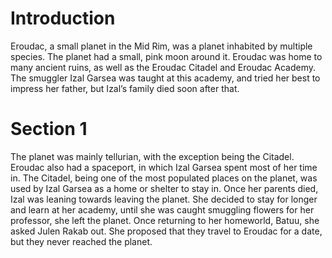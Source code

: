 # Introduction

Eroudac, a small planet in the Mid Rim, was a planet inhabited by multiple species.
The planet had a small, pink moon around it.
Eroudac was home to many ancient ruins, as well as the Eroudac Citadel and Eroudac Academy.
The smuggler Izal Garsea was taught at this academy, and tried her best to impress her father, but Izal’s family died soon after that.

# Section 1

The planet was mainly tellurian, with the exception being the Citadel.
Eroudac also had a spaceport, in which Izal Garsea spent most of her time in.
The Citadel, being one of the most populated places on the planet, was used by Izal Garsea as a home or shelter to stay in.
Once her parents died, Izal was leaning towards leaving the planet.
She decided to stay for longer and learn at her academy, until she was caught smuggling flowers for her professor, she left the planet.
Once returning to her homeworld, Batuu, she asked Julen Rakab out.
She proposed that they travel to Eroudac for a date, but they never reached the planet.
